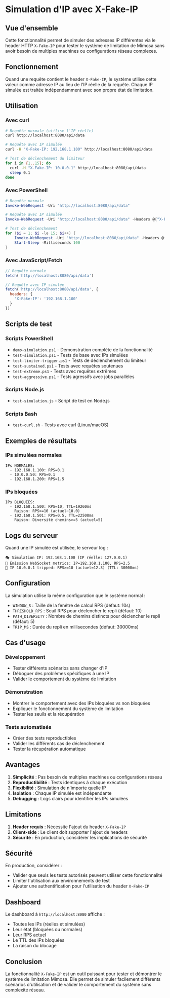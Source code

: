 # Simulation d'IP avec X-Fake-IP

## Vue d'ensemble

Cette fonctionnalité permet de simuler des adresses IP différentes via le header HTTP `X-Fake-IP` pour tester le système de limitation de Mimosa sans avoir besoin de multiples machines ou configurations réseau complexes.

## Fonctionnement

Quand une requête contient le header `X-Fake-IP`, le système utilise cette valeur comme adresse IP au lieu de l'IP réelle de la requête. Chaque IP simulée est traitée indépendamment avec son propre état de limitation.

## Utilisation

### Avec curl

```bash
# Requête normale (utilise l'IP réelle)
curl http://localhost:8080/api/data

# Requête avec IP simulée
curl -H "X-Fake-IP: 192.168.1.100" http://localhost:8080/api/data

# Test de déclenchement du limiteur
for i in {1..15}; do
  curl -H "X-Fake-IP: 10.0.0.1" http://localhost:8080/api/data
  sleep 0.1
done
```

### Avec PowerShell

```powershell
# Requête normale
Invoke-WebRequest -Uri "http://localhost:8080/api/data"

# Requête avec IP simulée
Invoke-WebRequest -Uri "http://localhost:8080/api/data" -Headers @{"X-Fake-IP"="192.168.1.100"}

# Test de déclenchement
for ($i = 1; $i -le 15; $i++) {
    Invoke-WebRequest -Uri "http://localhost:8080/api/data" -Headers @{"X-Fake-IP"="10.0.0.1"}
    Start-Sleep -Milliseconds 100
}
```

### Avec JavaScript/Fetch

```javascript
// Requête normale
fetch('http://localhost:8080/api/data')

// Requête avec IP simulée
fetch('http://localhost:8080/api/data', {
  headers: {
    'X-Fake-IP': '192.168.1.100'
  }
})
```

## Scripts de test

### Scripts PowerShell

- `demo-simulation.ps1` - Démonstration complète de la fonctionnalité
- `test-simulation.ps1` - Tests de base avec IPs simulées
- `test-limiter-trigger.ps1` - Tests de déclenchement du limiteur
- `test-sustained.ps1` - Tests avec requêtes soutenues
- `test-extreme.ps1` - Tests avec requêtes extrêmes
- `test-aggressive.ps1` - Tests agressifs avec jobs parallèles

### Scripts Node.js

- `test-simulation.js` - Script de test en Node.js

### Scripts Bash

- `test-curl.sh` - Tests avec curl (Linux/macOS)

## Exemples de résultats

### IPs simulées normales
```
IPs NORMALES:
  - 192.168.1.100: RPS=0.1
  - 10.0.0.50: RPS=0.1
  - 192.168.1.200: RPS=1.5
```

### IPs bloquées
```
IPs BLOQUEES:
  - 192.168.1.500: RPS=10, TTL=19260ms
    Raison: RPS>=10 (actuel~10.0)
  - 192.168.1.501: RPS=0.5, TTL=22508ms
    Raison: Diversité chemins>=5 (actuel=5)
```

## Logs du serveur

Quand une IP simulée est utilisée, le serveur log :
```
🎭 Simulation IP: 192.168.1.100 (IP réelle: 127.0.0.1)
📡 Émission WebSocket metrics: IP=192.168.1.100, RPS=2.5
🚨 IP 10.0.0.1 tripped: RPS>=10 (actuel≈12.3) (TTL: 30000ms)
```

## Configuration

La simulation utilise la même configuration que le système normal :

- `WINDOW_S` : Taille de la fenêtre de calcul RPS (défaut: 10s)
- `THRESHOLD_RPS` : Seuil RPS pour déclencher le repli (défaut: 10)
- `PATH_DIVERSITY` : Nombre de chemins distincts pour déclencher le repli (défaut: 5)
- `TRIP_MS` : Durée du repli en millisecondes (défaut: 30000ms)

## Cas d'usage

### Développement
- Tester différents scénarios sans changer d'IP
- Déboguer des problèmes spécifiques à une IP
- Valider le comportement du système de limitation

### Démonstration
- Montrer le comportement avec des IPs bloquées vs non bloquées
- Expliquer le fonctionnement du système de limitation
- Tester les seuils et la récupération

### Tests automatisés
- Créer des tests reproductibles
- Valider les différents cas de déclenchement
- Tester la récupération automatique

## Avantages

1. **Simplicité** : Pas besoin de multiples machines ou configurations réseau
2. **Reproductibilité** : Tests identiques à chaque exécution
3. **Flexibilité** : Simulation de n'importe quelle IP
4. **Isolation** : Chaque IP simulée est indépendante
5. **Debugging** : Logs clairs pour identifier les IPs simulées

## Limitations

1. **Header requis** : Nécessite l'ajout du header `X-Fake-IP`
2. **Client-side** : Le client doit supporter l'ajout de headers
3. **Sécurité** : En production, considérer les implications de sécurité

## Sécurité

En production, considérer :
- Valider que seuls les tests autorisés peuvent utiliser cette fonctionnalité
- Limiter l'utilisation aux environnements de test
- Ajouter une authentification pour l'utilisation du header `X-Fake-IP`

## Dashboard

Le dashboard à `http://localhost:8080` affiche :
- Toutes les IPs (réelles et simulées)
- Leur état (bloquées ou normales)
- Leur RPS actuel
- Le TTL des IPs bloquées
- La raison du blocage

## Conclusion

La fonctionnalité `X-Fake-IP` est un outil puissant pour tester et démontrer le système de limitation Mimosa. Elle permet de simuler facilement différents scénarios d'utilisation et de valider le comportement du système sans complexité réseau.
